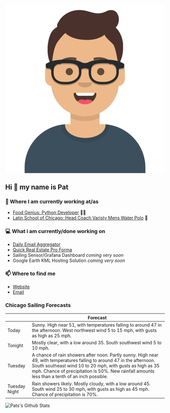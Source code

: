 [![Social banner for p-j-falconer](https://raw.githubusercontent.com/P-J-FALCONER/P-J-FALCONER/master/assets/avataaars.svg)](https://patfalconer.com/)
## Hi :wave: my name is Pat

### 💼 Where I am currently working at/as
- [Food Genius: Python Developer](https://getfoodgenius.com/) 🍔🐍
- [Latin School of Chicago: Head Coach Varisty Mens Water Polo](https://www.latinschool.org/) 🤽


### 💻 What i am currently/done working on
 - [Daily Email Aggregator](https://github.com/P-J-FALCONER/dott_daily_mail)
 - [Quick Real Estate Pro Forma](https://github.com/P-J-FALCONER/henry)
 - Sailing Sensor/Grafana Dashboard *coming very soon*
 - Google Earth KML Hosting Solution *coming very soon*

### 📫 Where to find me
 - [Website](https://patfalconer.com/)
 - [Email](mailto:patrick.j.falconer@gmail.com)


### Chicago Sailing Forecasts
|   | Forecast  |
|---|---|
| Today | Sunny. High near 51, with temperatures falling to around 47 in the afternoon. West northwest wind 5 to 15 mph, with gusts as high as 25 mph. |
| Tonight | Mostly clear, with a low around 35. South southwest wind 5 to 10 mph. |
| Tuesday | A chance of rain showers after noon. Partly sunny. High near 49, with temperatures falling to around 47 in the afternoon. South southeast wind 10 to 20 mph, with gusts as high as 35 mph. Chance of precipitation is 50%. New rainfall amounts less than a tenth of an inch possible. |
| Tuesday Night | Rain showers likely. Mostly cloudy, with a low around 45. South wind 25 to 30 mph, with gusts as high as 45 mph. Chance of precipitation is 70%. |

![Pats's Github Stats](https://github-readme-stats.vercel.app/api?username=p-j-falconer&show_icons=true&theme=radical)
